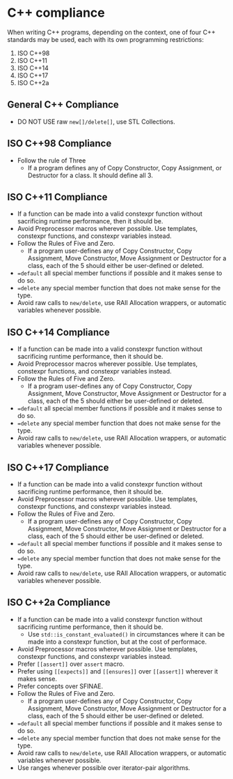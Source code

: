 # C++ compliance
When writing C++ programs, depending on the context, one of four C++ standards may be used, each with its own programming restrictions:
1. ISO C++98
2. ISO C++11
3. ISO C++14
4. ISO C++17
5. ISO C++2a

## General C++ Compliance
* DO NOT USE raw `new[]/delete[]`, use STL Collections.

## ISO C++98 Compliance

* Follow the rule of Three
    * If a program defines any of Copy Constructor, Copy Assignment, or Destructor for a class. It should define all 3.

## ISO C++11 Compliance

* If a function can be made into a valid constexpr function without sacrificing runtime performance, then it should be.
* Avoid Preprocessor macros wherever possible. Use templates, constexpr functions, and constexpr variables instead.
* Follow the Rules of Five and Zero. 
    * If a program user-defines any of Copy Constructor, Copy Assignment, Move Constructor, Move Assignment or Destructor for a class, each of the 5 should either be user-defined or deleted.
* `=default` all special member functions if possible and it makes sense to do so.
* `=delete` any special member function that does not make sense for the type. 
* Avoid raw calls to `new/delete`, use RAII Allocation wrappers, or automatic variables whenever possible.

## ISO C++14 Compliance

* If a function can be made into a valid constexpr function without sacrificing runtime performance, then it should be.
* Avoid Preprocessor macros wherever possible. Use templates, constexpr functions, and constexpr variables instead.
* Follow the Rules of Five and Zero. 
    * If a program user-defines any of Copy Constructor, Copy Assignment, Move Constructor, Move Assignment or Destructor for a class, each of the 5 should either be user-defined or deleted.
* `=default` all special member functions if possible and it makes sense to do so.
* `=delete` any special member function that does not make sense for the type. 
* Avoid raw calls to `new/delete`, use RAII Allocation wrappers, or automatic variables whenever possible.

## ISO C++17 Compliance

* If a function can be made into a valid constexpr function without sacrificing runtime performance, then it should be.
* Avoid Preprocessor macros wherever possible. Use templates, constexpr functions, and constexpr variables instead.
* Follow the Rules of Five and Zero. 
    * If a program user-defines any of Copy Constructor, Copy Assignment, Move Constructor, Move Assignment or Destructor for a class, each of the 5 should either be user-defined or deleted.
* `=default` all special member functions if possible and it makes sense to do so.
* `=delete` any special member function that does not make sense for the type. 
* Avoid raw calls to `new/delete`, use RAII Allocation wrappers, or automatic variables whenever possible.

## ISO C++2a Compliance

* If a function can be made into a valid constexpr function without sacrificing runtime performance, then it should be.
    * Use `std::is_constant_evaluated()` in circumstances where it can be made into a constexpr function, but at the cost of performace.
* Avoid Preprocessor macros wherever possible. Use templates, constexpr functions, and constexpr variables instead.
* Prefer `[[assert]]` over `assert` macro.
* Prefer using `[[expects]]` and `[[ensures]]` over `[[assert]]` wherever it makes sense.
* Prefer concepts over SFINAE.
* Follow the Rules of Five and Zero. 
    * If a program user-defines any of Copy Constructor, Copy Assignment, Move Constructor, Move Assignment or Destructor for a class, each of the 5 should either be user-defined or deleted.
* `=default` all special member functions if possible and it makes sense to do so.
* `=delete` any special member function that does not make sense for the type. 
* Avoid raw calls to `new/delete`, use RAII Allocation wrappers, or automatic variables whenever possible.
* Use ranges whenever possible over iterator-pair algorithms.
